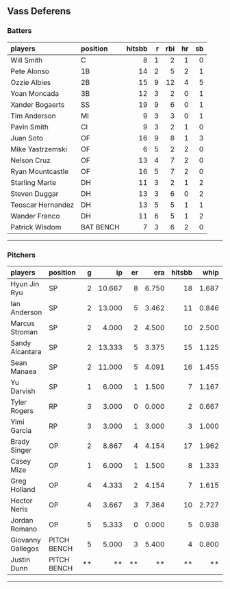 ## Vass Deferens

### Batters

 
|players           |position  | hitsbb|  r| rbi| hr| sb| 
|:-----------------|:---------|------:|--:|---:|--:|--:| 
|Will Smith        |C         |      8|  1|   2|  1|  0| 
|Pete Alonso       |1B        |     14|  2|   5|  2|  1| 
|Ozzie Albies      |2B        |     15|  9|  12|  4|  5| 
|Yoan Moncada      |3B        |     12|  3|   2|  0|  1| 
|Xander Bogaerts   |SS        |     19|  9|   6|  0|  1| 
|Tim Anderson      |MI        |      9|  3|   3|  0|  1| 
|Pavin Smith       |CI        |      9|  3|   2|  1|  0| 
|Juan Soto         |OF        |     16|  9|   8|  1|  3| 
|Mike Yastrzemski  |OF        |      6|  5|   2|  2|  0| 
|Nelson Cruz       |OF        |     13|  4|   7|  2|  0| 
|Ryan Mountcastle  |OF        |     16|  5|   7|  2|  0| 
|Starling Marte    |DH        |     11|  3|   2|  1|  2| 
|Steven Duggar     |DH        |     13|  3|   6|  0|  2| 
|Teoscar Hernandez |DH        |     13|  5|   5|  1|  1| 
|Wander Franco     |DH        |     11|  6|   5|  1|  2| 
|Patrick Wisdom    |BAT BENCH |      7|  3|   6|  2|  0| 


* * *

### Pitchers

 
|players           |position    |  g|     ip| er|   era| hitsbb|  whip| so|  w| sv| 
|:-----------------|:-----------|--:|------:|--:|-----:|------:|-----:|--:|--:|--:| 
|Hyun Jin Ryu      |SP          |  2| 10.667|  8| 6.750|     18| 1.687|  5|  1|  0| 
|Ian Anderson      |SP          |  2| 13.000|  5| 3.462|     11| 0.846| 11|  0|  0| 
|Marcus Stroman    |SP          |  2|  4.000|  2| 4.500|     10| 2.500|  3|  0|  0| 
|Sandy Alcantara   |SP          |  2| 13.333|  5| 3.375|     15| 1.125|  6|  0|  0| 
|Sean Manaea       |SP          |  2| 11.000|  5| 4.091|     16| 1.455| 13|  0|  0| 
|Yu Darvish        |SP          |  1|  6.000|  1| 1.500|      7| 1.167|  7|  0|  0| 
|Tyler Rogers      |RP          |  3|  3.000|  0| 0.000|      2| 0.667|  3|  0|  0| 
|Yimi Garcia       |RP          |  3|  3.000|  1| 3.000|      3| 1.000|  6|  0|  1| 
|Brady Singer      |OP          |  2|  8.667|  4| 4.154|     17| 1.962| 10|  0|  0| 
|Casey Mize        |OP          |  1|  6.000|  1| 1.500|      8| 1.333|  5|  1|  0| 
|Greg Holland      |OP          |  4|  4.333|  2| 4.154|      7| 1.615|  4|  0|  1| 
|Hector Neris      |OP          |  4|  3.667|  3| 7.364|     10| 2.727|  3|  0|  1| 
|Jordan Romano     |OP          |  5|  5.333|  0| 0.000|      5| 0.938|  6|  0|  3| 
|Giovanny Gallegos |PITCH BENCH |  5|  5.000|  3| 5.400|      4| 0.800|  5|  1|  0| 
|Justin Dunn       |PITCH BENCH | **|     **| **|    **|     **|    **| **| **| **| 


* * *


